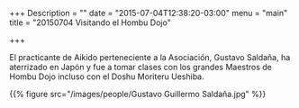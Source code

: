 +++
Description = ""
date = "2015-07-04T12:38:20-03:00"
menu = "main"
title = "20150704 Visitando el Hombu Dojo"

+++

El practicante de Aikido perteneciente a la Asociación, Gustavo Saldaña, ha 
aterrizado en Japón y fue a tomar clases con los grandes Maestros de Hombu Dojo 
incluso con el Doshu Moriteru Ueshiba.

{{% figure src="/images/people/Gustavo Guillermo Saldaña.jpg" %}}